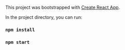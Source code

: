 This project was bootstrapped with [Create React App](https://github.com/facebook/create-react-app).


In the project directory, you can run:
### `npm install`

### `npm start`
